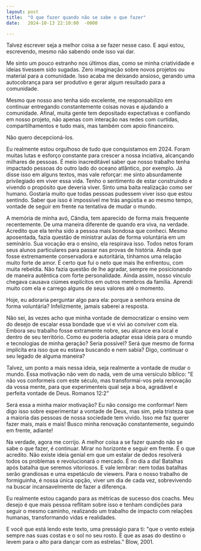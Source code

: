 ```yaml
---
layout: post
title:  "O que fazer quando não se sabe o que fazer"
date:   2024-10-13 22:10:00  -0000

---
```


Talvez escrever seja a melhor coisa a se fazer nesse caso. E aqui estou, escrevendo, mesmo não sabendo onde isso vai dar.

Me sinto um pouco estranho nos últimos dias, como se minha criatividade e ideias tivessem sido sugadas. Zero imaginação sobre novos projetos ou material para a comunidade. Isso acaba me deixando ansioso, gerando uma autocobrança para ser produtivo e gerar algum resultado para a comunidade.

Mesmo que nosso ano tenha sido excelente, me responsabilizo em continuar entregando constantemente coisas novas e ajudando a comunidade. Afinal, muita gente tem depositado expectativas e confiando em nosso projeto, não apenas com interação nas redes com curtidas, compartilhamentos e tudo mais, mas também com apoio financeiro.

Não quero decepcioná-los.

Eu realmente estou orgulhoso de tudo que conquistamos em 2024. Foram muitas lutas e esforço constante para crescer a nossa inciativa, alcançando milhares de pessoas. É meio inacreditável saber que nosso trabalho tenha impactado pessoas do outro lado do oceano atlântico, por exemplo. Já disse isso em alguns textos, mas vale reforçar: me sinto absurdamente privilegiado em viver essa vida. Tenho o sentimento de estar construindo e vivendo o propósito que deveria viver. Sinto uma baita realização como ser humano. Gostaria muito que todas pessoas pudessem viver isso que estou sentindo. Saber que isso é impossível me trás angústia e ao mesmo tempo, vontade de seguir em frente na tentativa de mudar o mundo.

A memória de minha avó, Cândia, tem aparecido de forma mais frequente recentemente. De uma maneira diferente de quando era viva, na verdade. Acredito que ela tenha sido a pessoa mais bondosa que conheci. Mesmo aposentada, fazia questão de ministrar aulas de forma voluntária em um seminário. Sua vocação era o ensino, ela respirava isso. Todos netos foram seus alunos particulares para passar nas provas de história. Ainda que fosse extremamente conservadora e autoritária, tínhamos uma relação muito forte de amor. É certo que fui o neto que mais lhe enfrentou, com muita rebeldia. Não fazia questão de lhe agradar, sempre me posicionando de maneira autêntica com forte personalidade. Ainda assim, nosso vínculo chegava causava ciúmes explícitos em outros membros da família. Aprendi muito com ela e carrego alguns de seus valores até o momento.

Hoje, eu adoraria perguntar algo para ela: porque a senhora ensina de forma voluntária? Infelizmente, jamais saberei a resposta.

Não sei, às vezes acho que minha vontade de democratizar o ensino vem do desejo de escalar essa bondade que vi e vivi ao conviver com ela. Embora seu trabalho fosse extramente nobre, seu alcance era local e dentro de seu território. Como eu poderia adaptar essa ideia para o mundo e tecnologias de minha geração? Seria possível? Será que mesmo de forma implícita era isso que eu estava buscando e nem sabia? Digo, continuar o seu legado de alguma maneira?

Talvez, um ponto a mais nessa ideia, seja realmente a vontade de mudar o mundo. Essa motivação não vem do nada, vem de uma versículo bíblico: "E não vos conformeis com este século, mas transformai-vos pela renovação da vossa mente, para que experimenteis qual seja a boa, agradável e perfeita vontade de Deus. Romanos 12:2"

Será essa a minha maior motivação? Eu não consigo me conformar! Nem digo isso sobre experimentar a vontade de Deus, mas sim, pela tristeza que a maioria das pessoas de nossa sociedade tem vivido. Isso me faz querer fazer mais, mais e mais! Busco minha renovação constantemente, seguindo em frente, adiante!

Na verdade, agora me corrijo. A melhor coisa a se fazer quando não se sabe o que fazer, é continuar. Mirar no horizonte e seguir em frente. É o que acredito. Não existe ideia genial em que um estalar de dedos resolverá todos os problemas e revolucionará o mercado. É no dia a dia! Batalhas após batalha que seremos vitoriosos. E vale lembrar: nem todas batalhas serão grandiosas e uma espetáculo de viewers. Para o nosso trabalho de formiguinha, é nossa única opção, viver um dia de cada vez, sobrevivendo na buscar incansavelmente de fazer a diferença.

Eu realmente estou cagando para as métricas de sucesso dos coachs. Meu desejo é que mais pessoa reflitam sobre isso e tenham condições para seguir o mesmo caminho, realizando um trabalho de impacto com relações humanas, transformando vidas e realidades.

E você que está lendo este texto, uma presságio para ti: "que o vento esteja sempre nas suas costas e o sol no seu rosto. E que as asas do destino o levem para o alto para dançar com as estrelas." Blow, 2001.